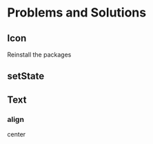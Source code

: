 # Problems and Solutions


## Icon
Reinstall the packages


## setState


## Text

### align
center
